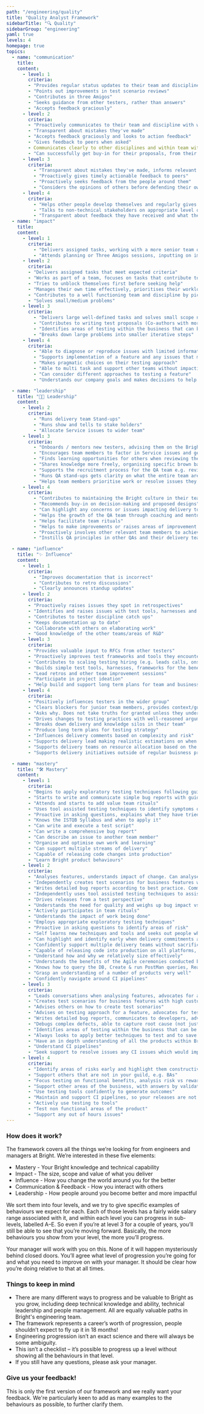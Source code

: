```yaml
---
path: "/engineering/quality"
title: "Quality Analyst Framework"
sidebarTitle: "🔍 Quality"
sidebarGroup: "engineering"
yaml: true
levels: 4
homepage: true
topics:
  - name: "communication"
    title:
    content:
      - level: 1
        criteria:
        - "Provides regular status updates to their team and discipline"
        - "Points out improvements in test scenario reviews"
        - "Contributes in three Amigos"
        - "Seeks guidance from other testers, rather than answers"
        - "Accepts feedback graciously"
      - level: 2
        criteria:
        - "Proactively communicates to their team and discipline with what they are working on, why they are doing it, how it's going and when they need help"
        - "Transparent about mistakes they've made"
        - "Accepts feedback graciously and looks to action feedback"
        - "Gives feedback to peers when asked"
        - Communicates clearly to other disciplines and within team with little need for clarification
        - "Can successfully get buy-in for their proposals, from their team"
      - level: 3
        criteria:
          - "Transparent about mistakes they've made, informs relevant people as soon as possible."
          - "Proactively gives timely actionable feedback to peers"
          - "Proactively seeks feedback from the people around them"
          - "Considers the opinions of others before defending their own"
      - level: 4
        criteria:
          - "Helps other people develop themselves and regularly gives insightful, useful feedback to those around them"
          - "Talks to non-technical stakeholders on appropriate level of abstraction"
          - "Transparent about feedback they have received and what they are going to do differently"
  - name: "impact"
    title:
    content:
      - level: 1
        criteria:
          - "Delivers assigned tasks, working with a more senior team or discipline member, and able to take feedback to improve their work"
          - "Attends planning or Three Amigos sessions, inputting on improving quality early and can identify simple risks"
      - level: 2
        criteria:
        - "Delivers assigned tasks that meet expected criteria"
        - "Works as part of a team, focuses on tasks that contribute to team goals"
        - "Tries to unblock themselves first before seeking help"
        - "Manages their own time effectively, prioritises their workload well, on time for meetings, aware when blocking others and unblocks"
        - "Contributes to a well functioning team and discipline by picking ups tasks that need to be done to unblock.  Pairs with others if unable to complete task alone"
        - "Solves small/medium problems"
      - level: 3
        criteria:
          - "Delivers large well-defined tasks and solves small scope not-well-defined problems"
          - "Contributes to writing test proposals (Co-authors with more experienced Engineer)"
          - "Identifies areas of testing within the business that can be improved and suggests improvements"
          - "Breaks down large problems into smaller iterative steps"
      - level: 4
        criteria:
          - "Able to diagnose or reproduce issues with limited information"
          - "Supports implementation of a feature and any issues that may arise from it"
          - "Makes pragmatic choices on their testing approach"
          - "Able to multi task and support other teams without impacting quality"
          - "Can consider different approaches to testing a feature"
          - "Understands our company goals and makes decisions to help support the bigger picture"

  - name: "leadership"
    title: "👩‍💼 Leadership"
    content:
      - level: 2
        criteria:
          - "Runs delivery team Stand-ups"
          - "Runs show and tells to stake holders"
          - "Allocate Service issues to wider team"
      - level: 3
        criteria:
          - "Onboards / mentors new testers, advising them on the Bright culture"
          - "Encourages team members to factor in Service issues and gets them resolved"
          - "Finds learning opportunities for others when reviewing their work and follows it up"
          - "Shares knowledge more freely, organising specific brown bags or workshops"
          - "Supports the recruitment process for the QA team e.g. reviewing CVs, attending interviews, feedback on candidates"
          - "Runs QA stand-ups gets clarity on what the entire team are working on"
          - "Helps team members prioritise work or resolve issues they may have"
      - level: 4
        criteria:
          - "Contributes to maintaining the Bright culture in their team, helping new joiners"
          - "Recommends buy-in on decision-making and proposed designs"
          - "Can highlight any concerns or issues impacting delivery to senior stakeholders" 
          - "Helps the growth of the QA team through coaching and mentoring"
          - "Helps facilitate team rituals"
          - "Helps to make improvements or raises areas of improvement to benefit the team"
          - "Proactively involves other relevant team members to achieve a goal"
          - "Instills QA principles in other QAs and their delivery team"

  - name: "influence"
    title: "✨ Influence"
    content:
      - level: 1
        criteria:
          - "Improves documentation that is incorrect"
          - "Contributes to retro discussions"
          - "Clearly announces standup updates"
      - level: 2
        criteria:
        - "Proactively raises issues they spot in retrospectives"
        - "Identifies and raises issues with test tools, harnesses and frameworks used"
        - "Contributes to tester discipline catch ups"
        - "Keeps documentation up to date"
        - "Collaborate with others on elaborating work"
        - "Good knowledge of the other teams/areas of R&D"
      - level: 3
        criteria:
        - "Provides valuable input to RFCs from other testers"
        - "Proactively improves test frameworks and tools they encounter, 'this doesn't make sense, I'm going to do something about it'"
        - "Contributes to scaling testing hiring (e.g. leads calls, onsite interviews)"
        - "Builds simple test tools, harnesses, frameworks for the benefit of all testers"
        - "Lead retros and other team improvement sessions"
        - "Participate in project ideation"
        - "Help build and support long term plans for team and business"
      - level: 4
        criteria:
        - "Positively influences testers in the wider group"
        - "Clears blockers for junior team members, provides context/guidance, or knows how to escalate"
        - "Asks why. Does not take truths for granted unless they understand exactly where they are coming from (especially with regards to regulation, compliance, etc)"
        - "Drives changes to testing practices with well-reasoned arguments and a 'strong opinion, weakly held' mentality"
        - "Breaks down delivery and knowledge silos in their team"
        - "Produce long term plans for testing strategy"
        - "Influences delivery comments based on complexity and risk"
        - "Supports delivery lead making realistic estimations on when features will be released"
        - "Supports delivery teams on resource allocation based on the strength of the team and their personalities"
        - "Supports delivery initiatives outside of regular buisness prioritisation"

  - name: "mastery"
    title: "🛠️ Mastery"
    content:
      - level: 1
        criteria:
        - "Begins to apply exploratory testing techniques following guidance and training materials"
        - "Starts to write and communicate simple bug reports with guidance"
        - "Attends and starts to add value team rituals"
        - "Uses tool assisted testing techniques to identify symptoms of bugs"
        - "Proactive in asking questions, explains what they have tried so far and why that hasn’t worked"
        - "Knows the ISTQB Syllabus and when to apply it"
        - "Can write and execute a test script"
        - "Can write a comprehensive bug report"
        - "Can describe an issue to another team member"
        - "Organise and optimise own work and learning"
        - "Can support multiple streams of delivery"
        - "Capable of releasing code changes into production"
        - "Learn Bright product behaviours"
      - level: 2
        criteria:
        - "Analyses features, understands impact of change. Can analyse what areas will be affected by a change"
        - "Independently creates test scenarios for business features with high customer visibility and medium business risk"
        - "Writes detailed bug reports according to best practice. Communicates clearly to the engineers with little need for clarification"
        - "Independently uses tool assisted testing techniques to assist in determining a bug’s root cause, e.g. Kibana, Webtools, console logs"
        - "Drives releases from a test perspective"
        - "Understands the need for quality and weighs up bug impact vs feature impact to assist release decisions"
        - "Actively participates in team rituals"
        - "Understands the impact of work being done"
        - "Employs appropriate exploratory testing techniques"
        - "Proactive in asking questions to identify areas of risk"
        - "Self learns new techniques and tools and seeks out people who can assist them"
        - "Can highlight and identify early when delivery commitments are slipping"
        - "Confidently support multiple delivery teams without sacrificing quality"
        - "Capable of releasing code into production on all platforms, web and mobile"
        - "Understand how and why we relatively size effectively"
        - "Understands the benefits of the Agile ceremonies conducted by the team and business"
        - "Knows how to query the DB, Create & run PostMan queries, Read and understand console outputs and error logs"
        - "Grasp an understanding of a number of products very well"
        - "Confidently navigate around CI pipelines"
      - level: 3
        criteria:
        - "Leads conversations when analysing features, advocates for acceptance criteria to be included (Example: advocates for accessibility acceptance criteria to be included in a front-end story)"
        - "Creates test scenarios for business features with high customer visibility and high business risk."
        - "Advises others on how to create test scenarios"
        - "Advises on testing approach for a feature, advocates for testing lower down the test pyramid (Example: pushes testing of some acceptance criteria down into the unit tests, works with developers to help that happen)"
        - "Writes detailed bug reports, communicates to developers, advocates for fixes, contributes to defining best practice"
        - "Debugs complex defects, able to capture root cause (not just symptoms)"
        - "Identifies areas of testing within the business that can be improved and suggests improvements"
        - "Always looks to apply better techniques to test and to save on manual effort"
        - "Have an in depth understanding of all the products within Bright"
        - "Understand CI pipelines"
        - "Seek support to resolve issues any CI issues which would impact your release"
      - level: 4
        criteria:
        - "Identify areas of risks early and highlight them constructively"
        - "Support others that are not in your guild, e.g. BAs"
        - "Focus testing on functional benefits, analysis risk vs reward"
        - "Support other areas of the business, with answers by validating assumptions quickly"
        - "Use testing tools confidently to generate outcomes"
        - "Maintain and support CI pipelines, so your releases are not impacted"
        - "Actively use testing to tools"
        - "Test non functional areas of the product"
        - "Support any out of hours issues"
---
```


### How does it work?
The framework covers all the things we’re looking for from engineers and managers at Bright.
We’re interested in these five elements:
- Mastery - Your Bright knowledge and technical capability
- Impact - The size, scope and value of what you deliver
- Influence - How you change the world around you for the better
- Communication & Feedback - How you interact with others
- Leadership - How people around you become better and more impactful

We sort them into four levels, and we try to give specific examples of behaviours we expect for each. Each of those levels has a fairly wide salary range associated with it, and within each level you can progress in sub-levels, labelled A–E. So even if you’re at level 3 for a couple of years, you’ll still be able to see that you’re moving forward. Basically, the more behaviours you show from your level, the more you’ll progress.

Your manager will work with you on this. None of it will happen mysteriously behind closed doors. You’ll agree what level of progression you’re going for and what you need to improve on with your manager. It should be clear how you’re doing relative to that at all times.

### Things to keep in mind
- There are many different ways to progress and be valuable to Bright as you grow, including deep technical knowledge and ability, technical leadership and people management. All are equally valuable paths in Bright's engineering team.
- The framework represents a career’s worth of progression, people shouldn’t expect to fly up it in 18 months!
- Engineering progression isn’t an exact science and there will always be some ambiguity.
- This isn’t a checklist – it’s possible to progress up a level without showing all the behaviours in that level.
- If you still have any questions, please ask your manager.

### Give us your feedback!
This is only the first version of our framework and we really want your feedback.
We're particularly keen to add as many examples to the behaviours as possible, to further clarify them.